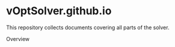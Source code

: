 # vOptSolver.github.io

This repository collects documents covering all parts of the solver.

Overview


